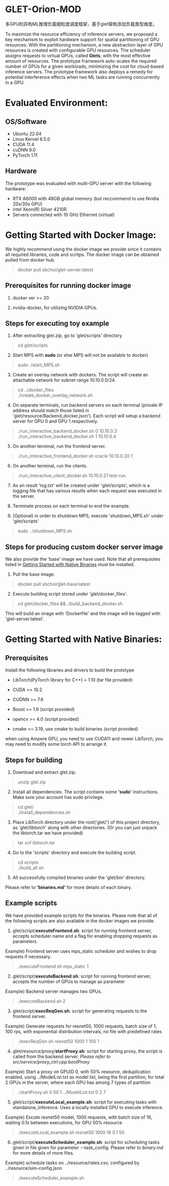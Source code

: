 # GLET-Orion-MOD
多GPU的异构ML推理负载细粒度调度框架，基于glet架构添加负载类型维度。



To maximize the resource efficiency of inference servers, we proposed a key mechanism to exploit hardware support for spatial
partitioning of GPU resources. With the partitioning mechanism, a new abstraction layer of GPU resources is created with
configurable GPU resources. The scheduler assigns requests
to virtual GPUs, called **Glets**, with the most effective amount
of resources. The prototype framework auto-scales the required number of GPUs for a given workloads, minimizing the cost for cloud-based inference servers.
The prototype framework also deploys a remedy for potential interference
effects when two ML tasks are running concurrently in a GPU.

# Evaluated Environment:

## OS/Software
- Ubuntu 22.04
- Linux Kernel 6.5.0
- CUDA 11.4
- cuDNN 9.0
- PyTorch 1.11

## Hardware

The prototype was evaluated with multi-GPU server with the following hardware:

- RTX A6000 with 48GB global memory (but reccommend to use Nvidia 20s/30s GPU)
- intel Xeon(R) Silver 4210R
- Servers connected with 10 GHz Ethernet (virtual)

# Getting Started with Docker Image:

We highly recommend using the docker image we provide since it contains all required libraries, code and scritps.
The docker image can be obtained pulled from docker hub.
> docker pull sbchoi/glet-server:latest

## Prerequisites for running docker image

1. docker ver >= 20

2. nvidia-docker, for utilizing NVIDIA GPUs.

## Steps for executing toy example
1. After extracting glet.zip, go to 'glet/scripts' directory
> cd glet/scripts

2. Start MPS with **sudo** (or else MPS will not be available to docker)
> sudo ./start_MPS.sh

3. Create an overlay network with dockers. The script will create an attachable network for subnet range 10.10.0.0/24.

> cd ../docker_files  
./create_docker_overlay_network.sh

4. On separate terminals, run backend servers on each terminal (private IP address should match those listed in 'glet/resource/Backend_docker.json'). Each script will setup a backend server for GPU 0 and GPU 1 respectively.
> ./run_interactive_backend_docker.sh 0 10.10.0.3  
./run_interactive_backend_docker.sh 1 10.10.0.4

5. On another terminal, run the frontend server. 
> ./run_interactive_frontend_docker.sh oracle 10.10.0.20 1

6. On another terminal, run the clients.
> ./run_interactive_client_docker.sh 10.10.0.21 test-run

7. As an result 'log.txt' will be created under 'glet/scripts', which is a logging file that has various results when each request was executed in the server.

8. Terminate process on each terminal to end the example.

9. (Optional) in order to shutdown MPS, execute 'shutdown_MPS.sh' under 'glet/scripts'
> sudo ../shutdown_MPS.sh


## Steps for producing custom docker server image

We also provide the 'base' image we have used. Note that all prerequisites listed in [Getting Started with Native Binaries](#Getting-Started-with-Native-Binaries:) must be installed.

1. Pull the base image.
> docker pull sbchoi/glet-base:latest

2. Execute building script stored under 'glet/docker_files'. 
> cd glet/docker_files && ./build_backend_docker.sh

This will build an image with 'Dockerfile' and the image will be tagged with 'glet-server:latest'.

# Getting Started with Native Binaries:

## Prerequisites

Install the following libraries and drivers to build the prototype

- LibTorch(PyTorch library for C++) = 1.10 (tar file provided)

- CUDA >= 10.2

- CUDNN >= 7.6

- Boost >= 1.6 (script provided)

- opencv >= 4.0 (script provided)

- cmake >= 3.19, use cmake to build binaries (script provided)

when using Ampere GPU, you need to use CUDA11 and newer LibTorch, you may need to modify some torch API to arrange it.

## Steps for building

1. Download and extract glet.zip.

> unzip glet.zip

2. Install all dependencies. The script contains some **'sudo'** instructions. Make sure your account has sudo privilege.

> cd glet/  
./install_dependencies.sh

3. Place LibTorch directory under the root('glet/') of this project directory, as 'glet/libtorch' along with other directories. (Or you can just unpack the libtorch.tar we have provided)

> tar xvf libtorch.tar

4. Go to the 'scripts' directory and execute the building script.
> cd scripts   
./build_all.sh

5. All successfully compiled binaries under the 'glet/bin' directory. 

Please refer to  **'binaries.md'** for more details of each binary.

## Example scripts

We have provided example scripts for the binaries. Please note that all of the following scripts are also available in the docker images we provide.

1.  glet/script/**executeFrontend.sh**: script for running frontend server, accepts scheduler name and a flag for enabling dropping requests as parameters

Example) Frontend server uses mps_static scheduler and wishes to drop requests if necessary.

> ./executeFrontend.sh mps_static 1

2. glet/script/**executeBackend.sh**: script for running frontend server, accepts the number of GPUs to manage as parameter

Example) Backend server manages two GPUs.

>./executeBackend.sh 2

3. glet/script/**execReqGen.sh**: script for generating requests to the frontend server.

Example) Generate requests for resnet50, 1000 requests, batch size of 1, 100 rps, with exponential distribution intervals, no file with predefined rates

> ./execReqGen.sh resnet50 1000 1 100 1

4. glet/resource/proxy/**startProxy.sh**: script for starting proxy, the script is called from the backend server. *Please refer to src/service/proxy_ctrl.cpp:bootProxy*

Example) Start a proxy on GPUID 0, with 50% resource, deduplication enabled, using ../ModelList.txt as model list, being the first partition, for total 2 GPUs in the server, where each GPU has among 7 types of partition
>./startProxy.sh 0 50 1 ../ModelList.txt 0 2 7


5. glet/script/**executeLocal_example.sh**: script for executing tasks with standalone_inference. Uses a locally installed GPU to execute inference.

Example) Excute resnet50 model, 1000 requests, with batch size of 16, waiting 0.1s between executions, for GPU 50% resource

>./executeLocal_example.sh resnet50 1000 16 0.1 50

6. glet/script/**executeScheduler_example.sh**: script for scheduling tasks given in file given for parameter --task_config. Please refer to *binary.md* for more details of more files.

Example) schedule tasks on ../resource/rates.csv, configured by ../resource/sim-config.json

>./executeScheduler_example.sh


